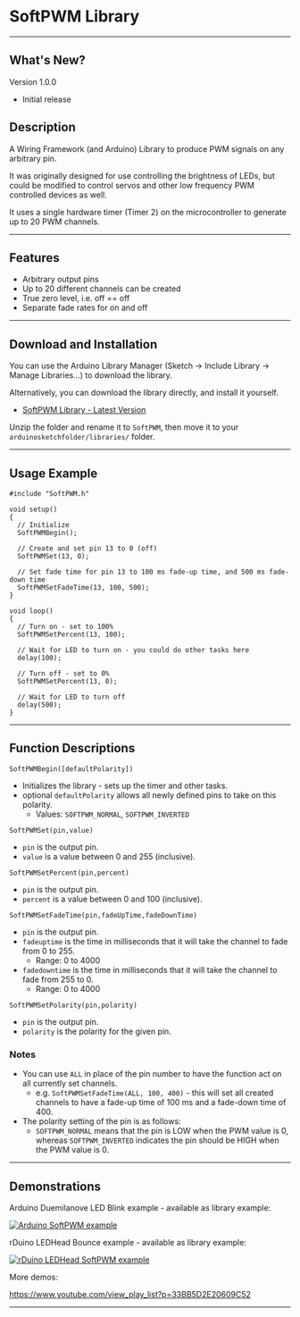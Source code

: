 # SoftPWM Library #

----

## What's New? ##

Version 1.0.0

* Initial release

## Description ##

A Wiring Framework (and Arduino) Library to produce PWM signals on any arbitrary pin.

It was originally designed for use controlling the brightness of LEDs, but could be modified to control servos and other low frequency PWM controlled devices as well.

It uses a single hardware timer (Timer 2) on the microcontroller to generate up to 20 PWM channels.

----

## Features ##

* Arbitrary output pins
* Up to 20 different channels can be created
* True zero level, i.e. off == off
* Separate fade rates for on and off

----

## Download and Installation ##

You can use the Arduino Library Manager (Sketch -> Include Library -> Manage Libraries...) to download the library.

Alternatively, you can download the library directly, and install it yourself.

* [SoftPWM Library - Latest Version](https://github.com/bhagman/SoftPWM/archive/master.zip)

Unzip the folder and rename it to `SoftPWM`, then move it to your `arduinosketchfolder/libraries/` folder.

----

## Usage Example ##

```
#include "SoftPWM.h"

void setup()
{
  // Initialize
  SoftPWMBegin();

  // Create and set pin 13 to 0 (off)
  SoftPWMSet(13, 0);

  // Set fade time for pin 13 to 100 ms fade-up time, and 500 ms fade-down time
  SoftPWMSetFadeTime(13, 100, 500);
}

void loop()
{
  // Turn on - set to 100%
  SoftPWMSetPercent(13, 100);

  // Wait for LED to turn on - you could do other tasks here
  delay(100);

  // Turn off - set to 0%
  SoftPWMSetPercent(13, 0);

  // Wait for LED to turn off
  delay(500);
}
```

----
## Function Descriptions ##

`SoftPWMBegin([defaultPolarity])`

* Initializes the library - sets up the timer and other tasks.
* optional `defaultPolarity` allows all newly defined pins to take on this polarity.
  * Values: `SOFTPWM_NORMAL`, `SOFTPWM_INVERTED`

`SoftPWMSet(pin,value)`

* `pin` is the output pin.
* `value` is a value between 0 and 255 (inclusive).

`SoftPWMSetPercent(pin,percent)`

* `pin` is the output pin.
* `percent` is a value between 0 and 100 (inclusive).

`SoftPWMSetFadeTime(pin,fadeUpTime,fadeDownTime)`

* `pin` is the output pin.
* `fadeuptime` is the time in milliseconds that it will take the channel to fade from 0 to 255.
  * Range: 0 to 4000
* `fadedowntime` is the time in milliseconds that it will take the channel to fade from 255 to 0.
  * Range: 0 to 4000

`SoftPWMSetPolarity(pin,polarity)`

* `pin` is the output pin.
* `polarity` is the polarity for the given pin.

### Notes ###

* You can use `ALL` in place of the pin number to have the function act on all currently set channels.
  * e.g. `SoftPWMSetFadeTime(ALL, 100, 400)` - this will set all created channels to have a fade-up time of 100 ms and a fade-down time of 400.
* The polarity setting of the pin is as follows:
  * `SOFTPWM_NORMAL` means that the pin is LOW when the PWM value is 0, whereas `SOFTPWM_INVERTED` indicates the pin should be HIGH when the PWM value is 0.


----

## Demonstrations ##

Arduino Duemilanove LED Blink example - available as library example:

[![Arduino SoftPWM example](https://img.youtube.com/vi/9tTd7aLm9aQ/0.jpg)](https://www.youtube.com/watch?v=9tTd7aLm9aQ)

rDuino LEDHead Bounce example - available as library example:

[![rDuino LEDHead SoftPWM example](https://img.youtube.com/vi/jE7Zw1zNL6c/0.jpg)](https://www.youtube.com/watch?v=jE7Zw1zNL6c)

More demos:

https://www.youtube.com/view_play_list?p=33BB5D2E20609C52

----
